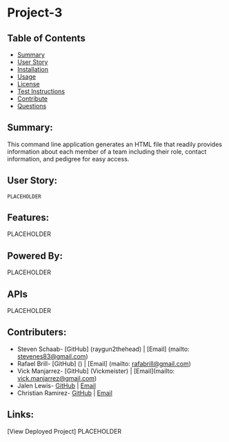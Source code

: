 # Project-3

## Table of Contents
* [Summary](#Summary)
* [User Story](#User_Story)
* [Installation](#Installation)
* [Usage](#Usage)
* [License](#License)
* [Test Instructions](#Tests)
* [Contribute](#Contribute)
* [Questions](#Questions)

## Summary:
This command line application generates an HTML file that readily provides information about each member of a team including their role, contact information, and pedigree for easy access.




## User Story:
```
PLACEHOLDER

```
## Features:
PLACEHOLDER

## Powered By:
PLACEHOLDER

## APIs
PLACEHOLDER


## Contributers:
* Steven Schaab- [GitHub] (raygun2thehead) | [Email] (mailto: stevenes83@gmail.com)
* Rafael Brill- [GitHub] () | [Email] (mailto: rafabrill@gmail.com)
* Vick Manjarrez- [GitHub] (Vickmeister) | [Email](mailto: vick.manjarrez@gmail.com)
* Jalen Lewis- [GitHub](https://github.com/jlew2529) | [Email](mailto:jalenlew1995@gmail.com) 
* Christian Ramirez- [GitHub](https://github.com/cramirez88) | [Email](mailto:christian.r0602@gmail.com) 

## Links:

[View Deployed Project] PLACEHOLDER
